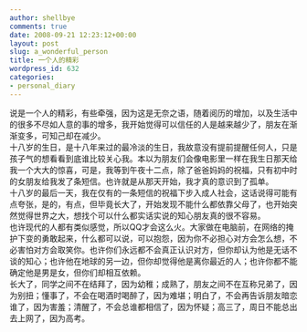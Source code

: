```yaml
---
author: shellbye
comments: true
date: 2008-09-21 12:23:12+00:00
layout: post
slug: a_wonderful_person
title: 一个人的精彩
wordpress_id: 632
categories:
- personal_diary
---
```


说是一个人的精彩，有些牵强，因为这是无奈之语，随着阅历的增加，以及生活中的很多不尽如人意的事的增多，我开始觉得可以信任的人是越来越少了，朋友在渐渐变多，可知己却在减少。  
十八岁的生日，是十八年来过的最冷淡的生日，我故意没有提前提醒任何人，只是孩子气的想看看到底谁比较关心我。本以为朋友们会像电影里一样在我生日那天给我一个大大的惊喜，可是，我等到午夜十二点，除了爸爸妈妈的祝福，只有初中时的女朋友给我发了条短信。也许就是从那天开始，我才真的意识到了孤单。  
十八岁的最后一天，我在仅有的一条短信的祝福下步入成人社会，这话说得可能有点夸张，是的，有点，但毕竟长大了，开始发现不能什么都依靠父母了，也开始突然觉得世界之大，想找个可以什么都实话实说的知心朋友真的很不容易。  
也许现代的人都有类似感觉，所以QQ才会这么火。大家做在电脑前，在网络的掩护下变的勇敢起来，什么都可以说，可以抱怨，因为你不必担心对方会怎么想，不必害怕对方会取笑你。也许你们永远都不会真正认识对方，但你却认为他是无话不谈的知心；也许他在地球的另一边，但你却觉得他是离你最近的人；也许你都不能确定他是男是女，但你们却相互依赖。  
长大了，同学之间不在结拜了，因为幼稚；成熟了，朋友之间不在互称兄弟了，因为别扭；懂事了，不会在喝酒时喝醉了，因为难堪；明白了，不会再告诉朋友暗恋谁了，因为害羞；清醒了，不会总谁都相信了，因为怀疑；高三了，周日不能总出去上网了，因为高考。  


